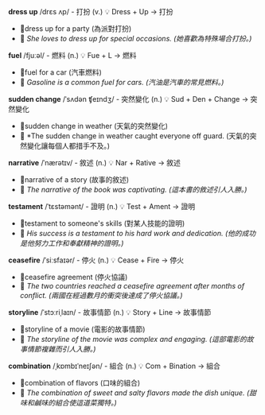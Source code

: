 **dress up** /drɛs ʌp/ - 打扮 (v.) 💡 Dress + Up → 打扮
 - 📌dress up for a party (為派對打扮) 
 - 📝 *She loves to dress up for special occasions. (她喜歡為特殊場合打扮。)*

**fuel** /fjuːəl/ - 燃料 (n.) 💡 Fue + L → 燃料
 - 📌fuel for a car (汽車燃料) 
 - 📝 *Gasoline is a common fuel for cars. (汽油是汽車的常見燃料。)*

**sudden change** /ˈsʌdən ʧeɪndʒ/ - 突然變化 (n.) 💡 Sud + Den + Change → 突然變化
 - 📌sudden change in weather (天氣的突然變化) 
 - 📝 *The sudden change in weather caught everyone off guard. (天氣的突然變化讓每個人都措手不及。)

**narrative** /ˈnærətɪv/ - 敘述 (n.) 💡 Nar + Rative → 敘述
 - 📌narrative of a story (故事的敘述) 
 - 📝 *The narrative of the book was captivating. (這本書的敘述引人入勝。)*

**testament** /ˈtɛstəmənt/ - 證明 (n.) 💡 Test + Ament → 證明
 - 📌testament to someone's skills (對某人技能的證明) 
 - 📝 *His success is a testament to his hard work and dedication. (他的成功是他努力工作和奉獻精神的證明。)*

**ceasefire** /ˈsiːsfaɪər/ - 停火 (n.) 💡 Cease + Fire → 停火
 - 📌ceasefire agreement (停火協議) 
 - 📝 *The two countries reached a ceasefire agreement after months of conflict. (兩國在經過數月的衝突後達成了停火協議。)*

**storyline** /ˈstɔːriˌlaɪn/ - 故事情節 (n.) 💡 Story + Line → 故事情節
 - 📌storyline of a movie (電影的故事情節) 
 - 📝 *The storyline of the movie was complex and engaging. (這部電影的故事情節複雜而引人入勝。)*

**combination** /ˌkɒmbɪˈneɪʃən/ - 組合 (n.) 💡 Com + Bination → 組合
 - 📌combination of flavors (口味的組合) 
 - 📝 *The combination of sweet and salty flavors made the dish unique. (甜味和鹹味的組合使這道菜獨特。)*
